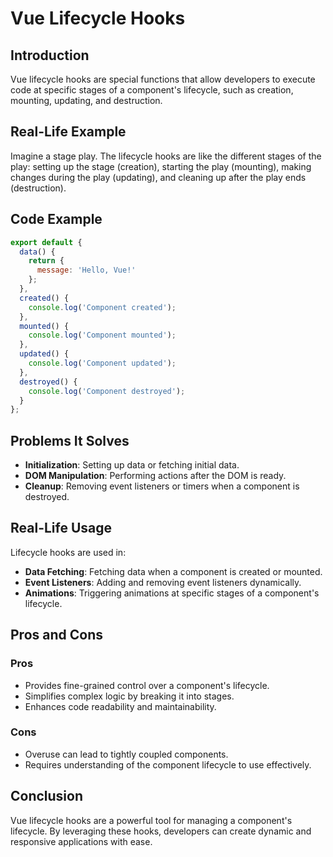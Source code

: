 # Vue Lifecycle Hooks

## Introduction
Vue lifecycle hooks are special functions that allow developers to execute code at specific stages of a component's lifecycle, such as creation, mounting, updating, and destruction.

## Real-Life Example
Imagine a stage play. The lifecycle hooks are like the different stages of the play: setting up the stage (creation), starting the play (mounting), making changes during the play (updating), and cleaning up after the play ends (destruction).

## Code Example
```javascript
export default {
  data() {
    return {
      message: 'Hello, Vue!'
    };
  },
  created() {
    console.log('Component created');
  },
  mounted() {
    console.log('Component mounted');
  },
  updated() {
    console.log('Component updated');
  },
  destroyed() {
    console.log('Component destroyed');
  }
};
```

## Problems It Solves
- **Initialization**: Setting up data or fetching initial data.
- **DOM Manipulation**: Performing actions after the DOM is ready.
- **Cleanup**: Removing event listeners or timers when a component is destroyed.

## Real-Life Usage
Lifecycle hooks are used in:
- **Data Fetching**: Fetching data when a component is created or mounted.
- **Event Listeners**: Adding and removing event listeners dynamically.
- **Animations**: Triggering animations at specific stages of a component's lifecycle.

## Pros and Cons
### Pros
- Provides fine-grained control over a component's lifecycle.
- Simplifies complex logic by breaking it into stages.
- Enhances code readability and maintainability.

### Cons
- Overuse can lead to tightly coupled components.
- Requires understanding of the component lifecycle to use effectively.

## Conclusion
Vue lifecycle hooks are a powerful tool for managing a component's lifecycle. By leveraging these hooks, developers can create dynamic and responsive applications with ease.
